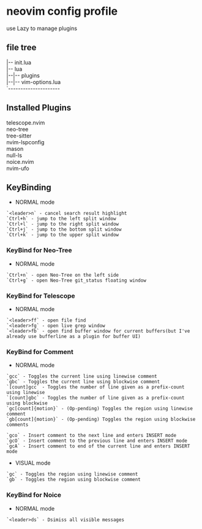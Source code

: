# neovim config profile

use Lazy to manage plugins

## file tree

|-- init.lua<br>
|-- lua<br>
|--|-- plugins<br>
|--|-- vim-options.lua<br>
`---------------------

## Installed Plugins

telescope.nvim<br>
neo-tree<br>
tree-sitter<br>
nvim-lspconfig<br>
mason<br>
null-ls<br>
noice.nvim<br>
nvim-ufo

## KeyBinding

- NORMAL mode

```help
`<leader>n` - cancel search result highlight
`Ctrl+h` - jump to the left split window
`Ctrl+l` - jump to the right split window
`Ctrl+j` - jump to the bottom split window
`Ctrl+k` - jump to the upper split window
```

### KeyBind for Neo-Tree

- NORMAL mode

```help
`Ctrl+n` - open Neo-Tree on the left side
`Ctrl+g` - open Neo-Tree git_status floating window
```

### KeyBind for Telescope

- NORMAL mode

```help
`<leader>ff` - open file find
`<leader>fg` - open live grep window
`<leader>fb` - open find buffer window for current buffers(but I've already use bufferline as a plugin for buffer UI)
```

### KeyBind for Comment

- NORMAL mode

```help
`gcc` - Toggles the current line using linewise comment
`gbc` - Toggles the current line using blockwise comment
`[count]gcc` - Toggles the number of line given as a prefix-count using linewise
`[count]gbc` - Toggles the number of line given as a prefix-count using blockwise
`gc[count]{motion}` - (Op-pending) Toggles the region using linewise comment
`gb[count]{motion}` - (Op-pending) Toggles the region using blockwise comments
```

```help
`gco` - Insert comment to the next line and enters INSERT mode
`gcO` - Insert comment to the previous line and enters INSERT mode
`gcA` - Insert comment to end of the current line and enters INSERT mode
```

- VISUAL mode

```help
`gc` - Toggles the region using linewise comment
`gb` - Toggles the region using blockwise comment
```

### KeyBind for Noice

- NORMAL mode

```help
`<leader>ds` - Dsimiss all visible messages
```
